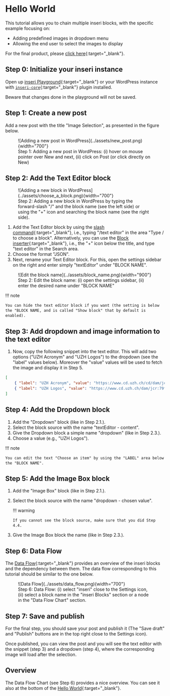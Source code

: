 # Hello World

This tutorial allows you to chain multiple inseri blocks, with the specific example focusing on:

- Adding predefined images in dropdown menu
- Allowing the end user to select the images to display

For the final product, please [click here](https://inseri.swiss/2023/02/hello-world/){:target="\_blank"}.

## Step 0: Initialize your inseri instance

Open up [inseri Playground](https://playground.inseri.swiss){:target="\_blank"} or your WordPress instance with [`inseri-core`](https://wordpress.org/plugins/inseri-core/){:target="\_blank"} plugin installed.

Beware that changes done in the playground will not be saved.

## Step 1: Create a new post

Add a new post with the title "Image Selection", as presented in the figure below.

<figure markdown>
![Adding a new post in WordPress](../assets/new_post.png){width="700"}
  <figcaption>Step 1: Adding a new post in WordPress: (i) hover on mouse pointer over New and next, (ii) click on Post (or click directly on New)</figcaption>
</figure>

## Step 2: Add the Text Editor block

<figure markdown>
![Adding a new block in WordPress](../assets/choose_a_block.png){width="700"}
<figcaption>Step 2: Adding a new block in WordPress by typing the forward-slash "/" and the block name (see the left side) or using the "+" icon and searching the block name (see the right side). </figcaption>
</figure>

1. Add the Text Editor block by using the [slash command](https://wordpress.org/documentation/article/adding-a-new-block/#slash-command){:target="\_blank"}, i.e., typing "/text editor" in the area "Type / to choose a block". Alternatively, you can use the [Block inserter](https://wordpress.org/documentation/article/adding-a-new-block/#what-is-the-inserter){:target="\_blank"}, i.e., the "+" icon below the title, and type "text editor" in the Search area.
2. Choose the format "JSON".
3. Next, rename your Text Editor block. For this, open the settings sidebar on the right and enter simply "textEditor" under "BLOCK NAME".

<figure markdown>
![Edit the block name](../assets/block_name.png){width="900"}
  <figcaption>Step 2: Edit the block name: (i) open the settings sidebar, (ii) enter the desired name under "BLOCK NAME"</figcaption>
</figure>

!!! note

    You can hide the text editor block if you want (the setting is below the "BLOCK NAME, and is called "Show block" that by default is enabled).

## Step 3: Add dropdown and image information to the text editor

1. Now, copy the following snippet into the text editor. This will add two options ("UZH Acronym" and "UZH Logos") to the dropdown (see the "label" values below). Moreover the "value" values will be used to fetch the image and display it in Step 5.

```json
[
	{ "label": "UZH Acronym", "value": "https://www.cd.uzh.ch/cd/dam/jcr:31f38b33-1619-4ba1-a21c-4dae47e9d0e5/UZH-Logo-Akronym.2020-01-15-11-51-14.gif" },
	{ "label": "UZH Logos", "value": "https://www.cd.uzh.ch/dam/jcr:79ffe4ce-bbe9-498e-94a8-d7d5b66400b2/UZH_logo_pos_d_e.gif" }
]
```

## Step 4: Add the Dropdown block

1. Add the "Dropdown" block (like in Step 2.1.).
2. Select the block source with the name "textEditor - content".
3. Give the Dropdown block a simple name "dropdown" (like in Step 2.3.).
4. Choose a value (e.g., "UZH Logos").

!!! note

    You can edit the text "Choose an item" by using the "LABEL" area below the "BLOCK NAME".

## Step 5: Add the Image Box block

1.  Add the "Image Box" block (like in Step 2.1.).
2.  Select the block source with the name "dropdown - chosen value".

    !!! warning

        If you cannot see the block source, make sure that you did Step 4.4.

3.  Give the Image Box block the name (like in Step 2.3.).

## Step 6: Data Flow

The [Data Flow](../features/dataFlow.md){:target="\_blank"} provides an overview of the inseri blocks and the dependency between them. The data flow corresponding to this tutorial should be similar to the one below.

<figure markdown>
![Data Flow](../assets/data_flow.png){width="700"}
  <figcaption>Step 6: Data Flow: (i) select "inseri" close to the Settings icon, (ii) select a block name in the "inseri Blocks" section or a node in the "Data Flow Chart" section. </figcaption>
</figure>

## Step 7: Save and publish

For the final step, you should save your post and publish it (The "Save draft" and "Publish" buttons are in the top right close to the Settings icon).

Once published, you can view the post and you will see the text editor with the snippet (step 3) and a dropdown (step 4),
where the corresponding image will load after the selection.

## Overview

The Data Flow Chart (see Step 6) provides a nice overview. You can see it also at the bottom of the [Hello World](https://inseri.swiss/2023/02/hello-world/){:target="\_blank"}.
